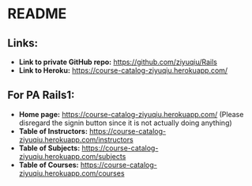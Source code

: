 # README

## Links:
* **Link to private GitHub repo:** https://github.com/ziyuqiu/Rails
* **Link to Heroku:** https://course-catalog-ziyuqiu.herokuapp.com/

## For PA Rails1:
* **Home page:** https://course-catalog-ziyuqiu.herokuapp.com/
	(Please disregard the signin button since it is not actually doing anything)
* **Table of Instructors:** https://course-catalog-ziyuqiu.herokuapp.com/instructors
* **Table of Subjects:** https://course-catalog-ziyuqiu.herokuapp.com/subjects
* **Table of Courses:** https://course-catalog-ziyuqiu.herokuapp.com/courses